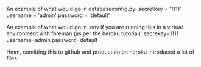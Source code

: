 An example of what would go in databaseconfig.py:
secretkey = '1111'
username = 'admin'
password = 'default'

An example of what would go in .env if you are running this in a virtual
environment with foreman (as per the heroku tutorial):
secrekey=1111
username=admin
password=default

Hmm, comitting this to github and production on heroku introduced a lot of files.
